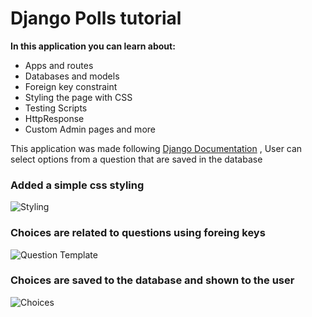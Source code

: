 # Django Polls tutorial


**In this application you can learn about:**
  - Apps and routes
  - Databases and models 
  - Foreign key constraint
  - Styling the page with CSS
  - Testing Scripts
  - HttpResponse
  - Custom Admin pages and more


This application was made following [Django Documentation](https://docs.djangoproject.com/en/3.1/intro/tutorial01/)
, User can select options from a question that are saved in the database
### Added a simple css styling
![Styling](https://i.imgur.com/ezh2k1b.jpg)

### Choices are related to questions using foreing keys
![Question Template](https://i.imgur.com/97CXreS.jpg)


### Choices are saved to the database and shown to the user
![Choices](https://i.imgur.com/635bqvM.jpg)
